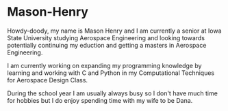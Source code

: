 # Mason-Henry

Howdy-doody, my name is Mason Henry and I am currently a senior at Iowa State University studying Aerospace Engineering and looking towards potentially continuing my 
eduction and getting a masters in Aerospace Engineering.

I am currently working on expanding my programming knowledge by learning and working with C and Python in my Computational Techniques for Aerospace Design Class.

During the school year I am usually always busy so I don't have much time for hobbies but I do enjoy spending time with my wife to be Dana.
